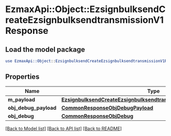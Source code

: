 # EzmaxApi::Object::EzsignbulksendCreateEzsignbulksendtransmissionV1Response

## Load the model package
```perl
use EzmaxApi::Object::EzsignbulksendCreateEzsignbulksendtransmissionV1Response;
```

## Properties
Name | Type | Description | Notes
------------ | ------------- | ------------- | -------------
**m_payload** | [**EzsignbulksendCreateEzsignbulksendtransmissionV1ResponseMPayload**](EzsignbulksendCreateEzsignbulksendtransmissionV1ResponseMPayload.md) |  | 
**obj_debug_payload** | [**CommonResponseObjDebugPayload**](CommonResponseObjDebugPayload.md) |  | [optional] 
**obj_debug** | [**CommonResponseObjDebug**](CommonResponseObjDebug.md) |  | [optional] 

[[Back to Model list]](../README.md#documentation-for-models) [[Back to API list]](../README.md#documentation-for-api-endpoints) [[Back to README]](../README.md)


